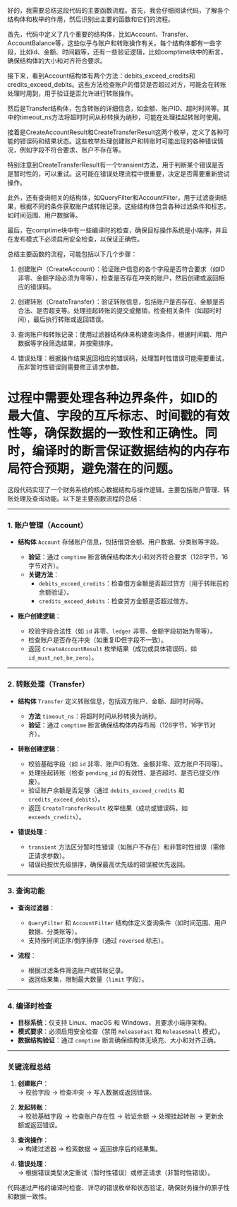 好的，我需要总结这段代码的主要函数流程。首先，我会仔细阅读代码，了解各个结构体和枚举的作用，然后识别出主要的函数和它们的流程。

首先，代码中定义了几个重要的结构体，比如Account、Transfer、AccountBalance等，这些似乎与账户和转账操作有关。每个结构体都有一些字段，比如id、金额、时间戳等，还有一些验证逻辑，比如comptime块中的断言，确保结构体的大小和对齐符合要求。

接下来，看到Account结构体有两个方法：debits_exceed_credits和credits_exceed_debits。这些方法检查账户的借贷是否超过对方，可能会在转账处理时用到，用于验证是否允许进行转账操作。

然后是Transfer结构体，包含转账的详细信息，如金额、账户ID、超时时间等。其中的timeout_ns方法将超时时间从秒转换为纳秒，可能在处理挂起转账时使用。

接着是CreateAccountResult和CreateTransferResult这两个枚举，定义了各种可能的错误码和结果状态。这些枚举处理创建账户和转账时可能出现的各种错误情况，例如字段不符合要求、账户不存在等。

特别注意到CreateTransferResult有一个transient方法，用于判断某个错误是否是暂时性的，可以重试。这可能在错误处理流程中很重要，决定是否需要重新尝试操作。

此外，还有查询相关的结构体，如QueryFilter和AccountFilter，用于过滤查询结果，根据不同的条件获取账户或转账记录。这些结构体包含各种过滤条件和标志，如时间范围、用户数据等。

最后，在comptime块中有一些编译时的检查，确保目标操作系统是小端序，并且在发布模式下必须启用安全检查，以保证正确性。

总结主要函数的流程，可能包括以下几个步骤：

1. 创建账户（CreateAccount）：验证账户信息的各个字段是否符合要求（如ID非零、金额字段必须为零等），检查是否存在冲突的账户，然后创建或返回相应的错误码。

2. 创建转账（CreateTransfer）：验证转账信息，包括账户是否存在、金额是否合法、是否超支等。处理挂起转账的提交或撤销，检查相关条件（如超时时间），最后执行转账或返回错误。

3. 查询账户和转账记录：使用过滤器结构体来构建查询条件，根据时间戳、用户数据等字段筛选结果，并按需排序。

4. 错误处理：根据操作结果返回相应的错误码，处理暂时性错误可能需要重试，而非暂时性错误则需要修正请求参数。

过程中需要处理各种边界条件，如ID的最大值、字段的互斥标志、时间戳的有效性等，确保数据的一致性和正确性。同时，编译时的断言保证数据结构的内存布局符合预期，避免潜在的问题。
================================================
这段代码实现了一个财务系统的核心数据结构与操作逻辑，主要包括账户管理、转账处理及查询功能。以下是主要函数流程的总结：

---

### **1. 账户管理（Account）**
- **结构体** `Account` 存储账户信息，包括借贷金额、用户数据、分类账等字段。
  - **验证**：通过 `comptime` 断言确保结构体大小和对齐符合要求（128字节，16字节对齐）。
  - **关键方法**：
    - `debits_exceed_credits`：检查借方金额是否超过贷方（用于转账前的余额验证）。
    - `credits_exceed_debits`：检查贷方金额是否超过借方。

- **账户创建逻辑**：
  - 校验字段合法性（如 `id` 非零、`ledger` 非零、金额字段初始为零等）。
  - 检查账户是否存在冲突（如重复ID但字段不一致）。
  - 返回 `CreateAccountResult` 枚举结果（成功或具体错误码，如 `id_must_not_be_zero`）。

---

### **2. 转账处理（Transfer）**
- **结构体** `Transfer` 定义转账信息，包括双方账户、金额、超时时间等。
  - **方法** `timeout_ns`：将超时时间从秒转换为纳秒。
  - **验证**：通过 `comptime` 断言确保结构体内存布局（128字节，16字节对齐）。

- **转账创建逻辑**：
  - 校验基础字段（如 `id` 非零、账户ID有效、金额非零、双方账户不同等）。
  - 处理挂起转账（检查 `pending_id` 的有效性、是否超时、是否已提交/作废）。
  - 验证账户余额是否足够（通过 `debits_exceed_credits` 和 `credits_exceed_debits`）。
  - 返回 `CreateTransferResult` 枚举结果（成功或错误码，如 `exceeds_credits`）。

- **错误处理**：
  - `transient` 方法区分暂时性错误（如账户不存在）和非暂时性错误（需修正请求参数）。
  - 错误码按优先级排序，确保最高优先级的错误被优先返回。

---

### **3. 查询功能**
- **查询过滤器**：
  - `QueryFilter` 和 `AccountFilter` 结构体定义查询条件（如时间范围、用户数据、分类账等）。
  - 支持按时间正序/倒序排序（通过 `reversed` 标志）。

- **流程**：
  - 根据过滤条件筛选账户或转账记录。
  - 返回结果集，限制最大数量（`limit` 字段）。

---

### **4. 编译时检查**
- **目标系统**：仅支持 Linux、macOS 和 Windows，且要求小端序架构。
- **模式要求**：必须启用安全检查（禁用 `ReleaseFast` 和 `ReleaseSmall` 模式）。
- **数据结构验证**：通过 `comptime` 断言确保结构体无填充、大小和对齐正确。

---

### **关键流程总结**
1. **创建账户**：  
   → 校验字段 → 检查冲突 → 写入数据或返回错误。

2. **发起转账**：  
   → 校验基础字段 → 检查账户存在性 → 验证余额 → 处理挂起转账 → 更新余额或返回错误。

3. **查询操作**：  
   → 构建过滤器 → 检索数据 → 返回排序后的结果集。

4. **错误处理**：  
   → 根据错误类型决定重试（暂时性错误）或修正请求（非暂时性错误）。

代码通过严格的编译时检查、详尽的错误枚举和状态验证，确保财务操作的原子性和数据一致性。